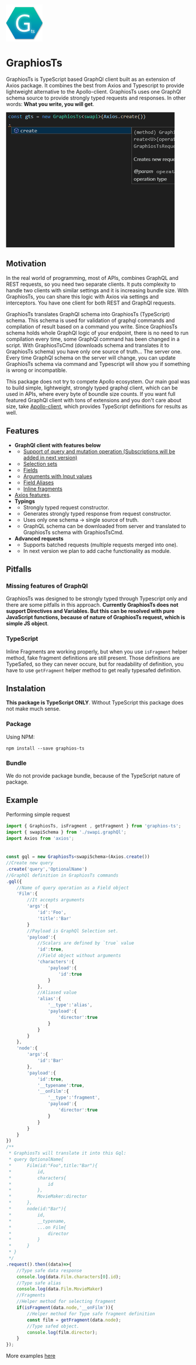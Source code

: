 ![Logo](https://github.com/pavelstencl/GraphiosTs/blob/master/media/logo.png "Logo")

# GraphiosTs
GraphiosTs is TypeScript based GraphQl client built as an extension of Axios package. It combines the best from Axios and Typescript to provide lightweight alternative to the Apollo-client. GraphiosTs uses one GraphQl schema source to provide strongly typed requests and responses. In other words: **What you write, you will get**.

![Typings example](https://github.com/pavelstencl/GraphiosTs/blob/master/media/preview.gif "Typings example")

## Motivation

In the real world of programming, most of APIs, combines GraphQL and REST requests, so you need two separate clients. It puts complexity to handle two clients with similar settings and it is increasing bundle size. With GraphiosTs, you can share this logic with Axios via settings and interceptors. You have one client for both REST and GraphQl requests.

GraphiosTs translates GraphQl schema into GraphiosTs (TypeScript) schema. This schema is used for validation of graphql commands and compilation of result based on a command you write. Since GraphiosTs schema holds whole GraphQl logic of your endpoint, there is no need to run compilation every time, some GraphQl command has been changed in a script. With GraphiosTsCmd (downloads schema and translates it to GraphiosTs schema) you have only one source of truth... The server one. Every time GraphQl schema on the server will change, you can update GraphiosTs schema via command and Typescript will show you if something is wrong or incompatible.

This package does not try to compete Apollo ecosystem. Our main goal was to build simple, lightweight, strongly typed graphql client, which can be used in APIs, where every byte of boundle size counts. If you want full featured GraphQl client with tons of extensions and you don't care about size, take [Apollo-client](https://github.com/apollographql/apollo-client), which provides TypeScript definitions for results as well.

## Features
- **GraphQl client with features below**
- - [Support of query and mutation operation (Subscriptions will be added in next version)](https://graphql.github.io/graphql-spec/June2018/#sec-Language.Operations)
- - [Selection sets](https://graphql.github.io/graphql-spec/June2018/#sec-Selection-Sets)
- - [Fields](https://graphql.github.io/graphql-spec/June2018/#sec-Language.Fields)
- - [Arguments with Input values](https://graphql.github.io/graphql-spec/June2018/#sec-Language.Arguments)
- - [Field Aliases](https://graphql.github.io/graphql-spec/June2018/#sec-Field-Alias)
- - [Inline fragments](https://graphql.github.io/graphql-spec/June2018/#sec-Inline-Fragments)
- [Axios features](https://github.com/axios/axios).
- **Typings**
- - Strongly typed request constructor.
- - Generates strongly typed response from request constructor.
- - Uses only one schema -> single source of truth.
- - GraphQL schema can be downloaded from server and translated to GraphiosTs schema with GraphiosTsCmd.
- **Advanced requests**
- - Supports batched requests (multiple requests merged into one).
- - In next version we plan to add cache functionality as module.

## Pitfalls
### Missing features of GraphQl
GraphiosTs was designed to be strongly typed through Typescript only and there are some pitfalls in this approach. **Currently GraphiosTs does not support Directives and Variables. But this can be resolved with pure JavaScript functions, because of nature of GraphiosTs request, which is simple JS object**. 
### TypeScript
Inline Fragments are working properly, but when you use `isFragment` helper method, fake fragment definitions are still present. Those definitions are TypeSafed, so they can never occure, but for readability of definition, you have to use `getFragment` helper method to get really typesafed definition.

## Instalation

**This package is TypeScript ONLY**. Without TypeScript this package does not make much sense.

### Package
Using NPM:
```
npm install --save graphios-ts
```

### Bundle
We do not provide package bundle, because of the TypeScript nature of package.

## Example
Performing simple request
```typescript
import { GraphiosTs, isFragment , getFragment } from 'graphios-ts';
import { swapiSchema } from './swapi.graphQl';
import Axios from 'axios';


const gql = new GraphiosTs<swapiSchema>(Axios.create())
//Create new query
.create('query','OptionalName')
//GraphQl definition in GraphiosTs commands
.gql({
    //Name of query operation as a Field object
    'Film':{
        //It accepts arguments
        'args':{
            'id':'Foo',
            'title':'Bar'
        }
        //Payload is GraphQl Selection set.
        'payload':{
            //Scalars are defined by `true` value
            'id':true,
            //Field object without arguments
            'characters':{
                'payload':{
                    'id':true
                }
            },
            //Aliased value
            'alias':{
                '__type':'alias',
                'payload':{
                    'director':true
                }
            }
        }
    },
    'node':{
        'args':{
            'id':'Bar'
        },
        'payload':{
            'id':true,
            '__typename':true,
            '__onFilm':{
                '__type':'fragment',
                'payload':{
                    'director':true
                }
            }
        }
    }
})
/**
 * GraphiosTs will translate it into this Gql:
 * query OptionalName{
 *      Film(id:"Foo",title:"Bar"){
 *          id,
 *          characters{
 *              id
 *          },
 *          MovieMaker:director
 *      },
 *      node(id:"Bar"){
 *          id,
 *          __typename,
 *          ...on Film{
 *              director
 *          }
 *      }
 * }
 */
.request().then((data)=>{
    //Type safe data response
    console.log(data.Film.characters[0].id);
    //Type safe alias
    console.log(data.Film.MovieMaker)
    //Fragments
    //Helper method for selecting fragment
    if(isFragment(data.node,'__onFilm')){
        //Helper method for Type safe fragment definition
        const film = getFragment(data.node);
        //Type safed object.
        console.log(film.director);
    }
});
```

More examples [here](https://github.com/pavelstencl/GraphiosTs/tree/master/examples)


